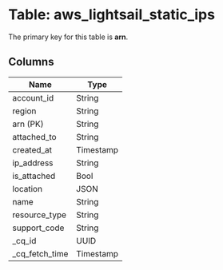 # Table: aws_lightsail_static_ips


The primary key for this table is **arn**.


## Columns
| Name          | Type          |
| ------------- | ------------- |
|account_id|String|
|region|String|
|arn (PK)|String|
|attached_to|String|
|created_at|Timestamp|
|ip_address|String|
|is_attached|Bool|
|location|JSON|
|name|String|
|resource_type|String|
|support_code|String|
|_cq_id|UUID|
|_cq_fetch_time|Timestamp|